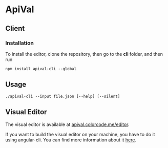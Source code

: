 # ApiVal

## Client

### Installation

To install the editor, clone the repository, then go to the **cli** folder, and then run

```shell
npm install apival-cli --global
```

## Usage

```shell
./apival-cli --input file.json [--help] [--silent]
```

## Visual Editor

The visual editor is available at [apival.colorcode.me/editor](http://apival.colorcode.me/editor).

If you want to build the visual editor on your machine, you have to do it using angular-cli. You can find more information about it [here](https://cli.angular.io/).

